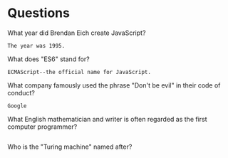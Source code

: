# Questions

What year did Brendan Eich create JavaScript?

```
The year was 1995.
```

What does "ES6" stand for?

```
ECMAScript--the official name for JavaScript.
```

What company famously used the phrase "Don't be evil" in their code of conduct?

```
Google
```

What English mathematician and writer is often regarded as the first computer programmer?

```

```

Who is the "Turing machine" named after?

```

```
